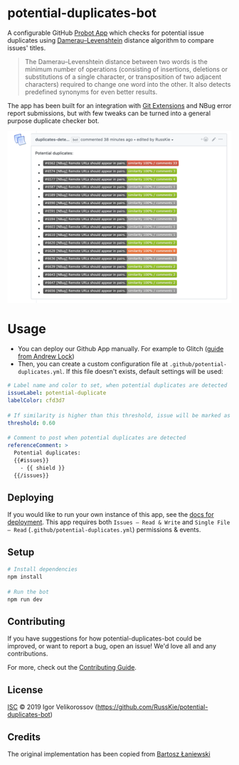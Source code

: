 # potential-duplicates-bot

A configurable GitHub [Probot App](https://github.com/probot/probot) which checks for potential issue duplicates using [Damerau–Levenshtein](https://en.wikipedia.org/wiki/Damerau%E2%80%93Levenshtein_distance) distance algorithm to compare issues' titles.

> The Damerau–Levenshtein distance between two words is the minimum number of operations (consisting of insertions, deletions or substitutions of a single character, or transposition of two adjacent characters) required to change one word into the other. It also detects predefined synonyms for even better results.

The app has been built for an integration with [Git Extensions](https://github.com/gitextensions/gitextensions/) and NBug error report submissions, but with few tweaks can be turned into a general purpose duplicate checker bot.

![Demo](./docs/screenshot.png)


# Usage

* You can deploy our Github App manually. For example to Glitch ([guide from Andrew Lock](https://andrewlock.net/creating-my-first-github-app-with-probot-part-3-deploying-to-glitch/))
* Then, you can create a custom configuration file at `.github/potential-duplicates.yml`. If this file doesn't exists, default settings will be used:

```yml
# Label name and color to set, when potential duplicates are detected
issueLabel: potential-duplicate
labelColor: cfd3d7

# If similarity is higher than this threshold, issue will be marked as duplicate
threshold: 0.60

# Comment to post when potential duplicates are detected
referenceComment: >
  Potential duplicates:
  {{#issues}}
    - {{ shield }} 
  {{/issues}}
```


## Deploying

If you would like to run your own instance of this app, see the [docs for deployment](https://probot.github.io/docs/deployment/). This app requires both `Issues – Read & Write` and `Single File – Read` (`.github/potential-duplicates.yml`) permissions & events.


## Setup

```sh
# Install dependencies
npm install

# Run the bot
npm run dev
```

## Contributing

If you have suggestions for how potential-duplicates-bot could be improved, or want to report a bug, open an issue! We'd love all and any contributions.

For more, check out the [Contributing Guide](CONTRIBUTING.md).

## License

[ISC](LICENSE) © 2019 Igor Velikorossov (https://github.com/RussKie/potential-duplicates-bot)

## Credits 
The original implementation has been copied from [Bartosz Łaniewski](https://github.com/Bartozzz/potential-duplicates-bot)
